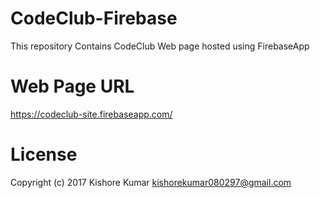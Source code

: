 # CodeClub-Firebase
This repository Contains CodeClub Web page hosted using FirebaseApp

# Web Page URL 
https://codeclub-site.firebaseapp.com/

# License
Copyright (c) 2017 Kishore Kumar <kishorekumar080297@gmail.com>  
